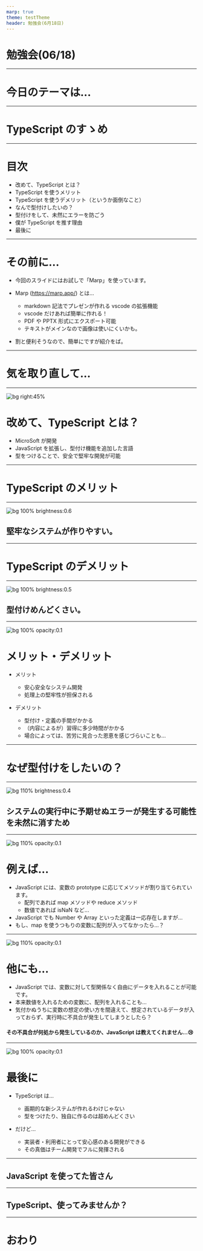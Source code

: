 ```yaml
---
marp: true
theme: testTheme
header: 勉強会(6月18日)
---
```


<!--
_class: top
-->

# 勉強会(06/18)

---

<!--
_class: top
-->

# 今日のテーマは...

---

<!--
_class: top
-->

# TypeScript のすゝめ

---

<!--
_class: normal
-->

# 目次

- 改めて、TypeScript とは？
- TypeScript を使うメリット
- TypeScript を使うデメリット（というか面倒なこと）
- なんで型付けしたいの？
- 型付けをして、未然にエラーを防ごう
- 僕が TypeScript を推す理由
- 最後に

---

<!--
_class: normal
-->

# その前に...

- 今回のスライドにはお試しで「Marp」を使っています。
- Marp (https://marp.app/) とは...

  - markdown 記法でプレゼンが作れる vscode の拡張機能
  - vscode だけあれば簡単に作れる！
  - PDF や PPTX 形式にエクスポート可能
  - テキストがメインなので画像は使いにくいかも。

- 割と便利そうなので、簡単にですが紹介をば。

---

<!--
_class: top
-->

# 気を取り直して...

---

<!--
_class: normal
-->

![bg right:45%](https://upload.wikimedia.org/wikipedia/commons/thumb/4/4c/Typescript_logo_2020.svg/640px-Typescript_logo_2020.svg.png)

# 改めて、TypeScript とは？

- MicroSoft が開発
- JavaScript を拡張し、型付け機能を追加した言語
- 型をつけることで、安全で堅牢な開発が可能

---

<!--
_class: top
-->

# TypeScript のメリット

---

<!--
_class: top
-->

![bg 100% brightness:0.6](https://s3-ap-northeast-1.amazonaws.com/cdn.word-dictionary.jp/production/imgs/images/000/006/905/original.jpg?1595834451)

## 堅牢なシステムが作りやすい。

---

<!--
_class: top
-->

# TypeScript のデメリット

---

<!--
_class: top
-->

![bg 100% brightness:0.5](https://newsatcl-pctr.c.yimg.jp/t/amd-img/20220214-01071173-tkwalk-000-1-view.jpg?pri=l&w=640&h=512&exp=10800)

## 型付けめんどくさい。

---

<!--
_class: normal
-->

![bg 100% opacity:0.1](https://newsatcl-pctr.c.yimg.jp/t/amd-img/20220214-01071173-tkwalk-000-1-view.jpg?pri=l&w=640&h=512&exp=10800)

# メリット・デメリット

- メリット

  - 安心安全なシステム開発
  - 処理上の堅牢性が担保される

- デメリット
  - 型付け・定義の手間がかかる
  - （内容によるが）習得に多少時間がかかる
  - 場合によっては、苦労に見合った恩恵を感じづらいことも...

---

<!--
_class: top
-->

# なぜ型付けをしたいの？

---

<!--
_class: top
-->

![bg 110% brightness:0.4](https://d2dcan0armyq93.cloudfront.net/photo/odai/600/5d39ef191d9b9244a8c7d6bcf2902275_600.jpg)

## システムの実行中に予期せぬエラーが発生する可能性を未然に消すため

---

<!--
_class: normal
-->

![bg 110% opacity:0.1](https://d2dcan0armyq93.cloudfront.net/photo/odai/600/5d39ef191d9b9244a8c7d6bcf2902275_600.jpg)

# 例えば...

- JavaScript には、変数の prototype に応じてメソッドが割り当てられています。
  - 配列であれば map メソッドや reduce メソッド
  - 数値であれば isNaN など...
- JavaScript でも Number や Array といった定義は一応存在しますが...
- もし、map を使うつもりの変数に配列が入ってなかったら...？

---

<!--
_class: normal
-->

![bg 110% opacity:0.1](https://d2dcan0armyq93.cloudfront.net/photo/odai/600/5d39ef191d9b9244a8c7d6bcf2902275_600.jpg)

# 他にも...

- JavaScript では、変数に対して型関係なく自由にデータを入れることが可能です。
- 本来数値を入れるための変数に、配列を入れることも...
- 気付かぬうちに変数の想定の使い方を間違えて、想定されているデータが入っておらず、実行時に不具合が発生してしまうとしたら？

#### その不具合が何処から発生しているのか、JavaScript は教えてくれません...😢

---

<!--
_class: normal
-->

![bg 100% opacity:0.1](https://s3-ap-northeast-1.amazonaws.com/cdn.word-dictionary.jp/production/imgs/images/000/006/905/original.jpg?1595834451)

# 最後に

- TypeScript は...

  - 画期的な新システムが作れるわけじゃない
  - 型をつけたり、独自に作るのは超めんどくさい

- だけど...
  - 実装者・利用者にとって安心感のある開発ができる
  - その真価はチーム開発でフルに発揮される

---

<!--
_class: top
-->

## JavaScript を使ってた皆さん

---

<!--
_class: top
-->

## TypeScript、使ってみませんか？

---

<!--
_class: finish
-->

# おわり
